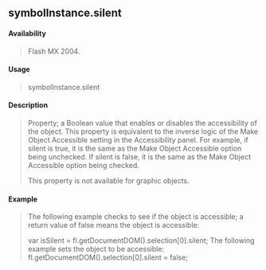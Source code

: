 ## symbolInstance.silent

#### Availability

> Flash MX 2004.

#### Usage

> symbolInstance.silent

#### Description

> Property; a Boolean value that enables or disables the accessibility of the object. This property is equivalent to the inverse logic of the Make Object Accessible setting in the Accessibility panel. For example, if silent is true, it is the same as the Make Object Accessible option being unchecked. If silent is false, it is the same as the Make Object Accessible option being checked.
>
> This property is not available for graphic objects.

#### Example

> The following example checks to see if the object is accessible; a return value of false means the object is accessible:
>
> var isSilent = fl.getDocumentDOM().selection\[0\].silent; The following example sets the object to be accessible: fl.getDocumentDOM().selection\[0\].silent = false;
